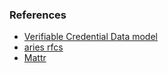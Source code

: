 

### References
 - [Verifiable Credential Data model](https://www.w3.org/TR/vc-data-model)
 - [aries rfcs](https://github.com/hyperledger/aries-rfcs)
 - [Mattr](https://medium.com/mattr-global/a-solution-for-privacy-preserving-verifiable-credentials-f1650aa16093)
